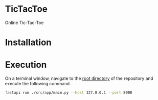 # TicTacToe
Online Tic-Tac-Toe

# Installation

# Execution
On a terminal window, navigate to the [root directory](.) of the repository and execute the following command.
```bash
fastapi run ./src/app/main.py --host 127.0.0.1 --port 8000
```